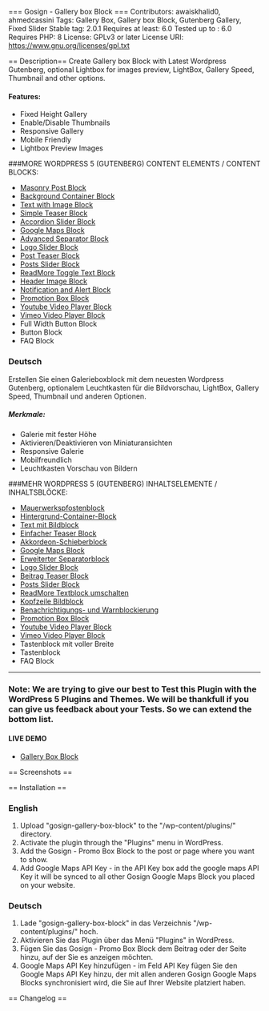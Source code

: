 === Gosign - Gallery box Block ===
Contributors: awaiskhalid0, ahmedcassini
Tags: Gallery Box, Gallery box Block, Gutenberg Gallery, Fixed Slider
Stable tag: 2.0.1
Requires at least: 6.0
Tested up to : 6.0
Requires PHP: 8
License: GPLv3 or later
License URI: https://www.gnu.org/licenses/gpl.txt


== Description==
Create Gallery box Block with Latest Wordpress Gutenberg, optional Lightbox for images preview, LightBox, Gallery Speed, Thumbnail and other options.


#### Features:
- Fixed Height Gallery
- Enable/Disable Thumbnails
- Responsive Gallery 
- Mobile Friendly 
- Lightbox Preview Images 

###MORE WORDPRESS 5 (GUTENBERG) CONTENT ELEMENTS / CONTENT BLOCKS:

- [Masonry Post Block](https://wordpress.org/plugins/gosign-masonry-post-block/)
- [Background Container Block](https://wordpress.org/plugins/gosign-background-container/)
- [Text with Image Block](https://wordpress.org/plugins/gosign-text-with-image-block/)
- [Simple Teaser Block](https://wordpress.org/plugins/gosign-simple-teaser-block/)
- [Accordion Slider Block](https://wordpress.org/plugins/gosign-accordion-slider-block/)
- [Google Maps Block](https://wordpress.org/plugins/gosign-google-maps-block/)
- [Advanced Separator Block](https://wordpress.org/plugins/gosign-advanced-separator-block/)
- [Logo Slider Block](https://wordpress.org/plugins/gosign-logo-slider-block/)
- [Post Teaser Block](https://wordpress.org/plugins/gosign-post-teaser-block/)
- [Posts Slider Block](https://wordpress.org/plugins/gosign-posts-slider-block/)
- [ReadMore Toggle Text Block](https://wordpress.org/plugins/gosign-readmore-toggle-text-block/)
- [Header Image Block](https://wordpress.org/plugins/gosign-header-image-block/)
- [Notification and Alert Block](https://wordpress.org/plugins/gosign-notification-and-alert-block/)
- [Promotion Box Block](https://wordpress.org/plugins/gosign-promo-box-block/)
- [Youtube Video Player Block](https://wordpress.org/plugins/gosign-youtube-video-player-block/)
- [Vimeo Video Player Block](https://wordpress.org/plugins/gosign-vimeo-video-player-block/)
- Full Width Button Block
- Button Block
- FAQ Block

### Deutsch

Erstellen Sie einen Galerieboxblock mit dem neuesten Wordpress Gutenberg, optionalem Leuchtkasten für die Bildvorschau, LightBox, Gallery Speed, Thumbnail und anderen Optionen.

##### Merkmale:
- Galerie mit fester Höhe
- Aktivieren/Deaktivieren von Miniaturansichten
- Responsive Galerie 
- Mobilfreundlich 
- Leuchtkasten Vorschau von Bildern 

###MEHR WORDPRESS 5 (GUTENBERG) INHALTSELEMENTE / INHALTSBLÖCKE:

- [Mauerwerkspfostenblock](https://wordpress.org/plugins/gosign-masonry-post-block/)
- [Hintergrund-Container-Block](https://wordpress.org/plugins/gosign-background-container/)
- [Text mit Bildblock](https://wordpress.org/plugins/gosign-text-with-image-block/)
- [Einfacher Teaser Block](https://wordpress.org/plugins/gosign-simple-teaser-block/)
- [Akkordeon-Schieberblock](https://wordpress.org/plugins/gosign-accordion-slider-block/)
- [Google Maps Block](https://wordpress.org/plugins/gosign-google-maps-block/)
- [Erweiterter Separatorblock](https://wordpress.org/plugins/gosign-advanced-separator-block/)
- [Logo Slider Block](https://wordpress.org/plugins/gosign-logo-slider-block/)
- [Beitrag Teaser Block](https://wordpress.org/plugins/gosign-post-teaser-block/)
- [Posts Slider Block](https://wordpress.org/plugins/gosign-posts-slider-block/)
- [ReadMore Textblock umschalten](https://wordpress.org/plugins/gosign-readmore-toggle-text-block/)
- [Kopfzeile Bildblock](https://wordpress.org/plugins/gosign-header-image-block/)
- [Benachrichtigungs- und Warnblockierung](https://wordpress.org/plugins/gosign-notification-and-alert-block/)
- [Promotion Box Block](https://wordpress.org/plugins/gosign-promo-box-block/)
- [Youtube Video Player Block](https://wordpress.org/plugins/gosign-youtube-video-player-block/)
- [Vimeo Video Player Block](https://wordpress.org/plugins/gosign-vimeo-video-player-block/)
- Tastenblock mit voller Breite
- Tastenblock
- FAQ Block

---

### Note: We are trying to give our best to Test this Plugin with the WordPress 5 Plugins and Themes. We will be thankfull if you can give us feedback about your Tests. So we can extend the bottom list.

#### LIVE DEMO

- [Gallery Box Block](https://wordpress.org/plugins/gosign-gallery-box-block/)

== Screenshots ==

== Installation ==

### English

1. Upload \"gosign-gallery-box-block\" to the \"/wp-content/plugins/\" directory.
2. Activate the plugin through the \"Plugins\" menu in WordPress.
3. Add the Gosign - Promo Box Block to the post or page where you want to show.
4. Add Google Maps API Key - in the API Key box add the google maps API Key it will be synced to all other Gosign Google Maps Block you placed on your website.

### Deutsch

1. Lade \"gosign-gallery-box-block\" in das Verzeichnis \"/wp-content/plugins/\" hoch.
2. Aktivieren Sie das Plugin über das Menü \"Plugins\" in WordPress.
3. Fügen Sie das Gosign - Promo Box Block dem Beitrag oder der Seite hinzu, auf der Sie es anzeigen möchten.
4. Google Maps API Key hinzufügen - im Feld API Key fügen Sie den Google Maps API Key hinzu, der mit allen anderen Gosign Google Maps Blocks synchronisiert wird, die Sie auf Ihrer Website platziert haben.

== Changelog ==
